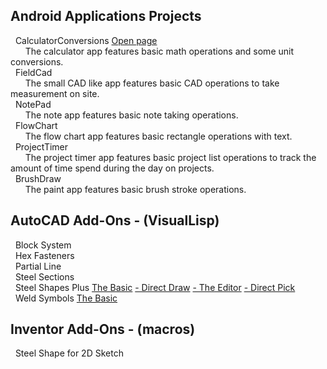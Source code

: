 ## **Android Applications Projects**  
&nbsp; CalculatorConversions  [Open page](https://michelvilleneuve.github.io/CalcConv/)  
&nbsp; &nbsp; &nbsp;  The calculator app features basic math operations and some unit conversions.  
&nbsp; FieldCad  
&nbsp; &nbsp; &nbsp;  The small CAD like app features basic CAD operations to take measurement on site.  
&nbsp; NotePad  
&nbsp; &nbsp; &nbsp;  The note app features basic note taking operations.  
&nbsp; FlowChart  
&nbsp; &nbsp; &nbsp;  The flow chart app features basic rectangle operations with text.  
&nbsp; ProjectTimer  
&nbsp; &nbsp; &nbsp;  The project timer app features basic project list operations to track the amount of time spend during the day on projects.  
&nbsp; BrushDraw  
&nbsp; &nbsp; &nbsp;  The paint app features basic brush stroke operations.  

## **AutoCAD Add-Ons** - (VisualLisp)
&nbsp; Block System  
&nbsp; Hex Fasteners  
&nbsp; Partial Line  
&nbsp; Steel Sections  
&nbsp; Steel Shapes Plus [The Basic](https://addcom.github.io/Structural-Steel-Shape/) [- Direct Draw](https://addcom.github.io/Steel-Shape-Plus-Direct-Draw/) [- The Editor](https://addcom.github.io/Steel-Shape-Plus-Editor/) [- Direct Pick](https://addcom.github.io/Steel-Shape-Plus-Direct-Pick/)  
&nbsp; Weld Symbols  [The Basic](https://addcom.github.io/WeldSymbols/)  

## **Inventor Add-Ons** - (macros)  
&nbsp; Steel Shape for 2D Sketch  

